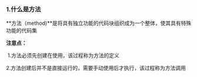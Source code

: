### 1.什么是方法

​	**方法（method)**是将具有独立功能的代码块组织成为一个整体，使其具有特殊功能的代码集

**注意点：**

​		1.方法必须先创建在使用，该过程称为方法的定义

​		2.方法创建后并不是直接运行的，需要手动使用后才执行，该过程称为方法调用